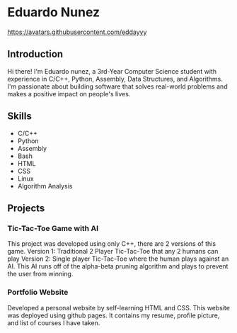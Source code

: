 # Eduardo Nunez

https://avatars.githubusercontent.com/eddayyy

## Introduction

Hi there! I'm Eduardo nunez, a 3rd-Year Computer Science student with experience in C/C++, Python, Assembly, Data Structures, and Algorithms. I'm passionate about building software that solves real-world problems and makes a positive impact on people's lives.

## Skills

- C/C++
- Python
- Assembly
- Bash
- HTML
- CSS
- Linux
- Algorithm Analysis

## Projects

### Tic-Tac-Toe Game with AI 

This project was developed using only C++, there are 2 versions of this game. 
Version 1: Traditional 2 Player Tic-Tac-Toe that any 2 humans can play
Version 2: Single player Tic-Tac-Toe where the human plays against an AI. This AI runs off of the alpha-beta pruning algorithm and plays to prevent the user from winning. 

### Portfolio Website

Developed a personal website by self-learning HTML and CSS. This website was deployed using github pages. It contains my resume, profile picture, and list of courses I have taken.
 
<!--
**eddayyy/eddayyy** is a ✨ _special_ ✨ repository because its `README.md` (this file) appears on your GitHub profile.

Here are some ideas to get you started:

- 🔭 I’m currently working on ...
- 🌱 I’m currently learning ...
- 👯 I’m looking to collaborate on ...
- 🤔 I’m looking for help with ...
- 💬 Ask me about ...
- 📫 How to reach me: ...
- 😄 Pronouns: ...
- ⚡ Fun fact: ...
-->
